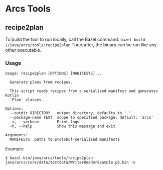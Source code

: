 # Arcs Tools


## recipe2plan

To build the tool to run locally, call the Bazel command: `bazel build //java/arcs/tools:recipe2plan`
Thereafter, the binary can be run like any other executable.

### Usage

```
Usage: recipe2plan [OPTIONS] [MANIFESTS]...

  Generate plans from recipes.

  This script reads recipes from a serialized manifest and generates Kotlin
  `Plan` classes.

Options:
  --outdir DIRECTORY   output directory; defaults to '.'
  --package-name TEXT  scope to specified package; default: 'arcs'
  -v, --verbose        Print logs
  -h, --help           Show this message and exit

Arguments:
  MANIFESTS  paths to protobuf-serialized manifests
```

Example: 
```
$ bazel-bin/java/arcs/tools/recipe2plan java/arcs/core/data/testdata/WriterReaderExample.pb.bin -v
```
